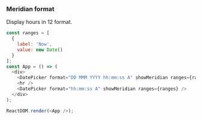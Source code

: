 ### Meridian format

Display hours in 12 format.

<!--start-code-->

```js
const ranges = [
  {
    label: 'Now',
    value: new Date()
  }
];
const App = () => (
  <div>
    <DatePicker format="DD MMM YYYY hh:mm:ss A" showMeridian ranges={ranges} />
    <hr />
    <DatePicker format="hh:mm:ss A" showMeridian ranges={ranges} />
  </div>
);

ReactDOM.render(<App />);
```

<!--end-code-->
